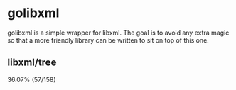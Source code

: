 # golibxml

golibxml is a simple wrapper for libxml. The goal is to avoid any extra magic so that a more friendly library can be written to sit on top of this one.

## libxml/tree

36.07% (57/158)
